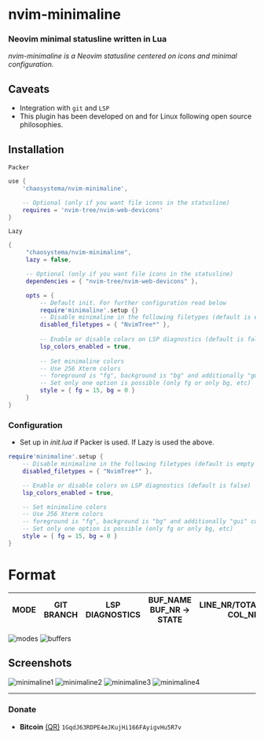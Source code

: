 # nvim-minimaline
### Neovim minimal statusline written in Lua
*nvim-minimaline is a Neovim statusline centered on icons and minimal configuration.*

## Caveats
- Integration with `git` and `LSP`
- This plugin has been developed on and for Linux following open source philosophies.

## Installation
`Packer`
```lua
use {
    'chaosystema/nvim-minimaline',

    -- Optional (only if you want file icons in the statusline)
    requires = 'nvim-tree/nvim-web-devicons'
}
```
`Lazy`
```lua
{
     "chaosystema/nvim-minimaline",
     lazy = false,

     -- Optional (only if you want file icons in the statusline)
     dependencies = { "nvim-tree/nvim-web-devicons" },

     opts = {
         -- Default init. For further configuration read below
         require'minimaline'.setup {}
         -- Disable minimaline in the following filetypes (default is empty table)
         disabled_filetypes = { "NvimTree*" },
    
         -- Enable or disable colors on LSP diagnostics (default is false)
         lsp_colors_enabled = true,
    
         -- Set minimaline colors
         -- Use 256 Xterm colors
         -- foreground is "fg", background is "bg" and additionally "gui" could contain "bold", "italic" or combination "bold,italic"
         -- Set only one option is possible (only fg or only bg, etc)
         style = { fg = 15, bg = 0 }   
     }
}
```

### Configuration
- Set up in *init.lua* if Packer is used. If Lazy is used the above.
```lua
require'minimaline'.setup {
    -- Disable minimaline in the following filetypes (default is empty table)
    disabled_filetypes = { "NvimTree*" },

    -- Enable or disable colors on LSP diagnostics (default is false)
    lsp_colors_enabled = true,

    -- Set minimaline colors
    -- Use 256 Xterm colors
    -- foreground is "fg", background is "bg" and additionally "gui" could contain "bold", "italic" or combination "bold,italic"
    -- Set only one option is possible (only fg or only bg, etc)
    style = { fg = 15, bg = 0 }
}
```

# Format
| MODE | GIT BRANCH | LSP DIAGNOSTICS | BUF_NAME BUF_NR -> STATE | LINE_NR/TOTAL_LINES COL_NR | ENCODING |
| ---- | ---- | ---- | ---- | ---- | ---- |

<img src="https://github.com/chaosystema/img/blob/master/nvim-minimaline/minimaline-modes.png?raw=true" alt="modes" />
<img src="https://github.com/chaosystema/img/blob/master/nvim-minimaline/minimaline-buffers.png?raw=true" alt="buffers" />

## Screenshots
<img src="https://github.com/chaosystema/img/blob/master/nvim-minimaline/minimaline1.png?raw=true" alt="minimaline1" />

<img src="https://github.com/chaosystema/img/blob/master/nvim-minimaline/minimaline2.png?raw=true" alt="minimaline2" />

<img src="https://github.com/chaosystema/img/blob/master/nvim-minimaline/minimaline3.png?raw=true" alt="minimaline3" />

<img src="https://github.com/chaosystema/img/blob/master/nvim-minimaline/minimaline4.png?raw=true" alt="minimaline4" />

---

### Donate
- **Bitcoin** [(QR)](https://raw.githubusercontent.com/chaosystema/img/master/crypto/bitcoin.png)  `1GqdJ63RDPE4eJKujHi166FAyigvHu5R7v`
